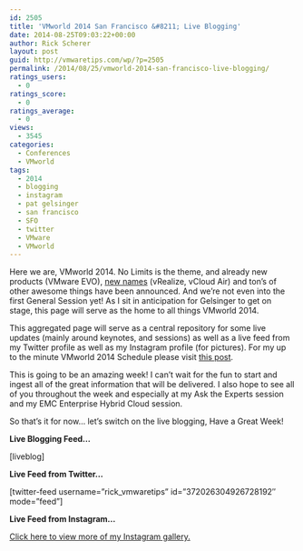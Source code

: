 ```yaml
---
id: 2505
title: 'VMworld 2014 San Francisco &#8211; Live Blogging'
date: 2014-08-25T09:03:22+00:00
author: Rick Scherer
layout: post
guid: http://vmwaretips.com/wp/?p=2505
permalink: /2014/08/25/vmworld-2014-san-francisco-live-blogging/
ratings_users:
  - 0
ratings_score:
  - 0
ratings_average:
  - 0
views:
  - 3545
categories:
  - Conferences
  - VMworld
tags:
  - 2014
  - blogging
  - instagram
  - pat gelsinger
  - san francisco
  - SFO
  - twitter
  - VMware
  - VMworld
---
```

Here we are, VMworld 2014. No Limits is the theme, and already new products (VMware EVO), <a href="http://vmwaretips.com/wp/2014/08/25/do-you-vrealize-whats-in-a-vname/" target="_blank">new names</a> (vRealize, vCloud Air) and ton&#8217;s of other awesome things have been announced. And we&#8217;re not even into the first General Session yet! As I sit in anticipation for Gelsinger to get on stage, this page will serve as the home to all things VMworld 2014.

This aggregated page will serve as a central repository for some live updates (mainly around keynotes, and sessions) as well as a live feed from my Twitter profile as well as my Instagram profile (for pictures). For my up to the minute VMworld 2014 Schedule please visit <a href="http://vmwaretips.com/wp/2014/08/18/vmworld-2014-itinerary/" target="_blank">this post</a>.

This is going to be an amazing week! I can’t wait for the fun to start and ingest all of the great information that will be delivered. I also hope to see all of you throughout the week and especially at my Ask the Experts session and my EMC Enterprise Hybrid Cloud session.

So that’s it for now… let’s switch on the live blogging, Have a Great Week!

<!--more-->

**Live Blogging Feed&#8230;**
  
[liveblog]

**Live Feed from Twitter&#8230;**
  
[twitter-feed username=&#8221;rick_vmwaretips&#8221; id=&#8221;372026304926728192&#8243; mode=&#8221;feed&#8221;]

**Live Feed from Instagram&#8230;**
   
<!-- Webstagram - web.stagram.com -->


  
<a title="Instagram" href="http://web.stagram.com/n/rickscherer/?vm=grid" target="_blank">Click here to view more of my Instagram gallery.</a>